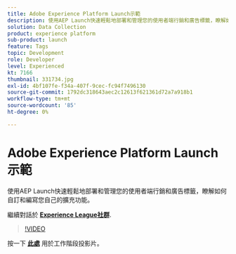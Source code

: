 ```yaml
---
title: Adobe Experience Platform Launch示範
description: 使用AEP Launch快速輕鬆地部署和管理您的使用者端行銷和廣告標籤，瞭解如何自訂和編寫您自己的擴充功能。 此工作階段屬於Adobe Developers Live內容事件的一部分。
solution: Data Collection
product: experience platform
sub-product: launch
feature: Tags
topic: Development
role: Developer
level: Experienced
kt: 7166
thumbnail: 331734.jpg
exl-id: 4bf107fe-f34a-407f-9cec-fc94f7496130
source-git-commit: 1792dc318643aec2c12613f621361d72a7a918b1
workflow-type: tm+mt
source-wordcount: '85'
ht-degree: 0%

---
```


# Adobe Experience Platform Launch示範

使用AEP Launch快速輕鬆地部署和管理您的使用者端行銷和廣告標籤，瞭解如何自訂和編寫您自己的擴充功能。

繼續對話於 **[Experience League社群](https://adobe.ly/36Yd3v6)**.

>[!VIDEO](https://video.tv.adobe.com/v/331734/?quality=12&learn=on&hidetitle=true)

按一下 **[此處](/help/adobe-developers-live/assets/experience-platform-launch-demo.pdf)** 用於工作階段投影片。
